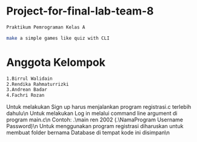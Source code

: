 # Project-for-final-lab-team-8

```bash
Praktikum Pemrograman Kelas A
```

```bash
make a simple games like quiz with CLI
```
# Anggota Kelompok

```bash
1.Birrul Walidain
2.Rendika Rahmaturrizki
3.Andrean Badar
4.Fachri Rozan
```

Untuk melakukan Sign up harus menjalankan program registrasi.c terlebih dahulu\n
Untuk melakukan Log in melalui command line argument di program main.c\n
Contoh: .\main ren 2002 (.\NamaProgram Username Password)\n
Untuk menggunakan program registrasi diharuskan untuk membuat folder bernama Database di tempat kode ini disimpan\n
